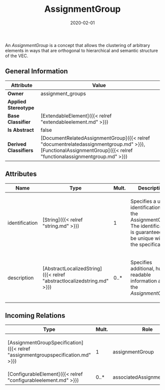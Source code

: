﻿---
title: AssignmentGroup
toc: false
type: specs
date: "2020-02-01"
draft: false
specification: VEC
version: 1.2.0
documentType: "Recommendation"
elementType: Class
classes:
  - AssignmentGroup
menu_name: vec-1.2.0
---
<p> An <i>AssignmentGroup</i> is a concept that allows the clustering of arbitrary elements in ways that are orthogonal to hierarchical and semantic structure of the VEC.      </p>

## General Information

| Attribute               | Value |
|-------------------------|-------|
| **Owner**               | assignment_groups |
| **Applied Stereotype**  |   |
| **Base Classifier**     | [ExtendableElement]({{< relref "extendableelement.md" >}})<br/>  |
| **Is Abstract**         | false |
| **Derived Classifiers** | [DocumentRelatedAssignmentGroup]({{< relref "documentrelatedassignmentgroup.md" >}}), [FunctionalAssignmentGroup]({{< relref "functionalassignmentgroup.md" >}}) |

## Attributes
|  Name  |  Type  |  Mult.  |  Description  |  Owning Classifier  |
|--------|--------|---------|---------------|--------------|
|identification | [String]({{< relref "string.md" >}}) | 1 | <p> Specifies a unique identification of the AssignmentGroup. The identification is guaranteed to be unique within the specification.      </p> | [AssignmentGroup]({{< relref "assignmentgroup.md" >}}) |
|description | [AbstractLocalizedString]({{< relref "abstractlocalizedstring.md" >}}) | 0..* | <p> Specifies additional, human readable information about the <i>AssignmentGroup</i>.      </p> | [AssignmentGroup]({{< relref "assignmentgroup.md" >}}) |

##  Incoming Relations
|    Type  |   Mult.  |   Role    |   Mult.   |   Description  |
|----------|----------|-----------|-----------|----------------|
| [AssignmentGroupSpecification]({{< relref "assignmentgroupspecification.md" >}}) | 1 | assignmentGroup | 0..* | <p> Contains the AssignmentGroups that are defined by this AssignmentGroupSpecification.      </p> |
| [ConfigurableElement]({{< relref "configurableelement.md" >}}) | 0..* | associatedAssignmentGroups | 0..* |  |
